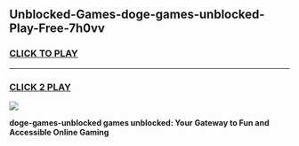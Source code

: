 
## Unblocked-Games-doge-games-unblocked-Play-Free-7h0vv
<h3>
<a href="https://premium76.site?title=doge-games-unblocked&ref=23A">CLICK TO PLAY</a></h3>
<hr>

<h3>
<a href="https://premium76.site?title=doge-games-unblocked&ref=23A">CLICK 2 PLAY</a>
  
</h3>

<a href="https://premium76.site?title=doge-games-unblocked&ref=23A"><img src="https://clearcache.store/games.png"></a>


**doge-games-unblocked games unblocked: Your Gateway to Fun and Accessible Online Gaming**
